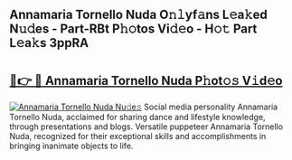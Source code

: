 ## Annamaria Tornello Nuda O𝚗𝚕yf𝚊ns L𝚎a𝚔ed N𝚞𝚍es - Part-RBt P𝚑𝚘tos Vi𝚍𝚎o - H𝚘𝚝 Part L𝚎a𝚔s 3ppRA

# <h2><a href="http://kf08jy.oniu.top/?m=Annamaria+Tornello+Nuda">🔗👉 🔴 Annamaria Tornello Nuda P𝚑ot𝚘𝚜 V𝚒d𝚎o</a></h2>

[![Annamaria Tornello Nuda Nu𝚍e𝚜](https://i.imgur.com/0qMVB7G.gif)](http://kf08jy.oniu.top/?m=Annamaria+Tornello+Nuda)
Social media personality Annamaria Tornello Nuda, acclaimed for sharing dance and lifestyle knowledge, through presentations and blogs. Versatile puppeteer Annamaria Tornello Nuda, recognized for their exceptional skills and accomplishments in bringing inanimate objects to life.  
